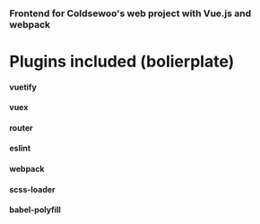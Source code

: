 
### Frontend for Coldsewoo's web project with Vue.js and webpack

# Plugins included (bolierplate)
#### vuetify
#### vuex
#### router
#### eslint
#### webpack
#### scss-loader
#### babel-polyfill
